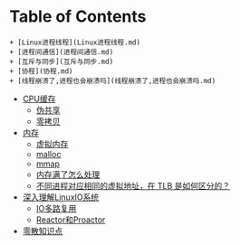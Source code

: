 # Table of Contents



    + [Linux进程线程](Linux进程线程.md)
    + [进程间通信](进程间通信.md)
    + [互斥与同步](互斥与同步.md)
    + [协程](协程.md)
    + [线程崩溃了,进程也会崩溃吗](线程崩溃了,进程也会崩溃吗.md)
+ [CPU缓存]()
    + [伪共享](伪共享.md)
    + [零拷贝](零拷贝.md)
+ [内存]()
    + [虚拟内存](虚拟内存.md)
    + [malloc](malloc.md)
    + [mmap](mmap.md)
    + [内存满了怎么处理](https://mp.weixin.qq.com/s/EsU9FT9D9K5Rt1BM0ySVmw)
    + [不同进程对应相同的虚拟地址，在 TLB 是如何区分的？](https://mp.weixin.qq.com/s/ru-Y9NO-3dBaS__hWmgAEA)
+ [深入理解LinuxIO系统](深入理解LinuxIO系统.md)
    + [IO多路复用](IO多路复用.md)
    + [Reactor和Proactor](Reactor和Proactor.md)
+ [零散知识点](零散知识点.md)
